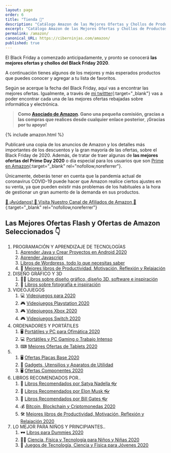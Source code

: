 ```yaml
---
layout: page
order: 6
title: "Tienda 🎁"
description: "Catálogo Amazon de las Mejores Ofertas y Chollos de Productos Informáticos"
excerpt: "Catálogo Amazon de las Mejores Ofertas y Chollos de Productos Informáticos"
permalink: /amazon/
canonical_URL: https://ciberninjas.com/amazon/
published: true
---
```


El Black Friday a comenzado anticipadamente, y pronto se conocerá **las mejores ofertas y chollos del Black Friday 2020**.

A continuación tienes algunos de los mejores y más esperados productos que puedes conocer y agregar a tu lista de favoritos.

Según se acerque la fecha del Black Friday, aquí vas a encontrar las mejores ofertas. Igualmente, a través de [mi twittter](https://twitter.com/ciberninjas){:target="_blank"} vas a poder encontrar cada una de las mejores ofertas rebajadas sobre informática y electrónica.

> **Como [Asociado de Amazon](https://ciberninjas.com/aviso-legal/#afiliados). Gano una pequeña comisión, gracias a las compras que realices desde cualquier enlace posterior**, **¡Gracias por tu apoyo!**

{% include amazon.html %}

Publicaré una copia de los anuncios de Amazon y los detalles más importantes de los descuentos y la gran mayoría de las ofertas, sobre el Black Friday de 2020. Además, de tratar de traer algunas de **las mejores ofertas del Prime Day 2020** o día especial para los usuarios que son [Prime en Amazon](http://www.amazon.es/prime?tag=ciberninjas07-21){:target="_blank" rel="nofollow,noreferrer"}.
<!-- https://www.blackerfriday.com/amazon/ -->
Únicamente, deberás tener en cuenta que la pandemia actual de coronavirus COVID-19 puede hacer que Amazon realice ciertos ajustes en su venta, ya que pueden existir más problemas de los habituales a la hora de gestionar un gran aumento de la demanda en sus productos.

<!-- Como probablemente sepas, el Prime Day se ha retrasado en los EE. UU. y en todas las regiones del mundo (se espera que se reprograme para, posiblemente, en algún momento de Octubre). Asegúrate de volver por aquí, para conocer las últimas actualizaciones o únete a nuestro RSS para ser el primero en conocer todos los anuncios oficiales. -->

[🤗 ¡Ayúdanos! 🎁 Visita Nuestro Canal de Afiliados de Amazon 🤘](https://www.amazon.es/shop/cibercursos){:target="_blank" rel="nofollow,noreferrer"}

<h2><strong>Las Mejores Ofertas Flash y Ofertas de Amazon Seleccionados 👇</strong></h2>
  <ol>
    <li> PROGRAMACIÓN Y APRENDIZAJE DE TECNOLOGÍAS
      <ol>
        <li><a href="https://www.amazon.es/shop/cibercursos?listId=2UQNEGZSVFYM5" title="Aprender Java y Crear Proyectos en Android 2020" target="_blank">Aprender Java y Crear Proyectos en Android 2020</a></li>
        <li><a href="https://www.amazon.es/shop/cibercursos?listId=I205AIPSOQWG" title="Aprender Javascript" target="_blank">Aprender Javascript</a></li>
        <li><a href="https://www.amazon.es/shop/cibercursos?listId=Optional%5BYBFUGWLJ0IC9%5D&ref=idea_share_inf" title="Libros Wordpress, todo lo que necesitas saber" target="_blank">Libros de Wordpress, todo lo que necesitas saber</a></li>
        <li>📓 <a href="https://www.amazon.es/shop/cibercursos?listId=1MPWF36J3BPEI" title="Mejores libros de Productividad, Motivación, Reflexión y Relajación" target="_blank">Mejores libros de Productividad, Motivación, Reflexión y Relajación</a></li>
      </ol>
    </li>
    <li> DISEÑO GRÁFICO Y 3D
      <ol><li>👨‍🎨 <a href="https://www.amazon.es/shop/cibercursos?listId=Optional%5BWUSITHQ5U4HG%5D&ref=idea_share_inf" title="Libros sobre diseño gráfico, diseño 3D, software e inspiración" target="_blank">Libros sobre diseño gráfico, diseño 3D, software e inspiración</a></li>
      <li>📸 <a href="https://www.amazon.es/shop/cibercursos?listId=Optional%5B6SBV2GJJE99G%5D&ref=idea_share_inf" title="Libros sobre fotografía e inspiración" target="_blank">Libros sobre fotografía e inspiración</a></li>
      </ol>
    </li>
    <li> VIDEOJUEGOS
      <ol><li>💻 <a href="https://www.amazon.es/shop/cibercursos?listId=3LKJC0W67ZV12" title="Los mejores videojuegos para ordenadores de 2020" target="_blank">Videojuegos para 2020</a></li>
        <li>🎮 <a href="" title="Videojuegos Playstation 4 2020" target="_blank">Videojuegos Playstation 2020</a></li>
        <li>🎮 <a href="https://www.amazon.es/shop/cibercursos?listId=3JDA10D0IL53E" title="Videojuegos Xbox 2020" target="_blank">Videojuegos Xbox 2020</a></li>
        <li>🎮 <a href="https://www.amazon.es/shop/cibercursos?listId=2XFZZ5JE9F7D3" title="Videojuegos Switch 2020" target="_blank">Videojuegos Switch 2020</a></li>
      </ol>
    </li>
    <li> ORDENADORES Y PORTÁTILES
      <ol>
        <li>🖥 <a href="https://www.amazon.es/shop/cibercursos?listId=135MZUD62NT5T" title="Portátiles y PC para Ofimática 2020" target="_blank">Portátiles y PC para Ofimática 2020</a></li>
        <li>💻 <a href="https://www.amazon.es/shop/cibercursos?listId=3BF50A7M6Q79J" title="Portátiles y PC Gaming o Trabajo Intenso" target="_blank">Portátiles y PC Gaming o Trabajo Intenso</a></li>
        <li>⌨ <a href="https://www.amazon.es/shop/cibercursos?listId=1WMMW08RURCH2" title="Mejores Ofertas de Tablets 2020" target="_blank">Mejores Ofertas de Tablets 2020</a></li>
      </ol>
    </li>
    <li>
      <ol>
        <li>🖥 <a href="https://www.amazon.es/shop/cibercursos?listId=2J1AJUSCJRXN8" title="Ofertas Placas Base 2020" target="_blank">Ofertas Placas Base 2020</a></li>
        <li>🔌 <a href="https://www.amazon.es/shop/cibercursos?listId=1FILGHLWR4FRH" title="Gadgets, Utensilios y Aparatos de Utilidad" target="_blank">Gadgets, Utensilios y Aparatos de Utilidad</a></li>
        <li>🖥 <a href="https://www.amazon.es/shop/cibercursos?listId=1D1TWTSAKNSW7" title="Ofertas Componentes 2020" target="_blank">Ofertas Componentes 2020</a></li>
      </ol>
    </li>
    <li> LIBROS RECOMENDADOS POR..
      <ol>
        <li>📓 <a href="https://www.amazon.es/shop/cibercursos?listId=2CSW8JJTQO47P" title="Libros Recomendados por Satya Nadella 👓" target="_blank">Libros Recomendados por Satya Nadella 👓</a></li>
        <li>📓 <a href="https://www.amazon.es/shop/cibercursos?listId=3L0GYXQQNLRIQ" title="Libros Recomendados por Elon Musk 👓" target="_blank">Libros Recomendados por Elon Musk 👓</a></li>
        <li>📓 <a href="https://www.amazon.es/shop/cibercursos?listId=DVQ91DQ86YU9" title="Libros Recomendados por Bill Gates 👓" target="_blank">Libros Recomendados por Bill Gates 👓</a></li>
        <li>💰 <a href="https://www.amazon.es/shop/cibercursos?listId=QIHALU0ZH0WX" title="Bitcoin, Blockchain y Criptomonedas 2020" target="_blank">Bitcoin, Blockchain y Criptomonedas 2020</a></li>
        <li>🛠 <a href="https://www.amazon.es/shop/cibercursos?listId=1MPWF36J3BPEI" title="Mejores libros de Productividad, Motivación, Reflexión y Relajación" target="_blank"> Mejores libros de Productividad, Motivación, Reflexión y Relajación 2020</a></li>
      </ol>
    </li>
    <li> LO MEJOR PARA NIÑOS Y PRINCIPIANTES..
      <ol>
        <li>🕶 <a href="https://www.amazon.es/shop/cibercursos?listId=3HBF1M2ACXX9A" title="Libros para Dummies 2020">Libros para Dummies 2020</a></li>
        <li>👩‍🔬 <a href="https://www.amazon.es/shop/cibercursos?listId=LKDNV02ESXJQ" title="Ciencia, Física y Tecnología para Niños y Niñas">Ciencia, Física y Tecnología para Niños y Niñas 2020</a></li>
        <li>🎲 <a href="https://www.amazon.es/shop/cibercursos?listId=4B8PMG525RV8" title="Juegos de Tecnología, Ciencia y Física para Jóvenes">Juegos de Tecnología, Ciencia y Física para Jóvenes 2020</a></li>
      </ol>
    </li>
  </ol>